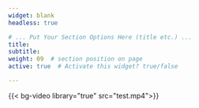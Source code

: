 ```yaml
---
widget: blank
headless: true

# ... Put Your Section Options Here (title etc.) ...
title: 
subtitle: 
weight: 09  # section position on page
active: true  # Activate this widget? true/false

---
```

{{< bg-video library="true" src="test.mp4">}}


